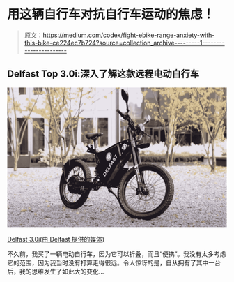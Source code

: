 # 用这辆自行车对抗自行车运动的焦虑！

> 原文：<https://medium.com/codex/fight-ebike-range-anxiety-with-this-bike-ce224ec7b724?source=collection_archive---------1----------------------->

## Delfast Top 3.0i:深入了解这款远程电动自行车

![](img/bc80a88b68cb3b26e7844f568892bce3.png)

[Delfast 3.0i(由 Delfast 提供的媒体)](https://img.youtube.com/vi/8qk17DzP1bg/0.jpg)

不久前，我买了一辆电动自行车，因为它可以折叠，而且“便携”。我没有太多考虑它的范围，因为我当时没有打算走得很远。令人惊讶的是，自从拥有了其中一台后，我的思维发生了如此大的变化…